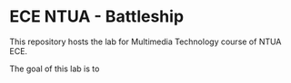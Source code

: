 # ECE NTUA - Battleship

This repository hosts the lab for Multimedia Technology course of NTUA ECE.

The goal of this lab is to 
